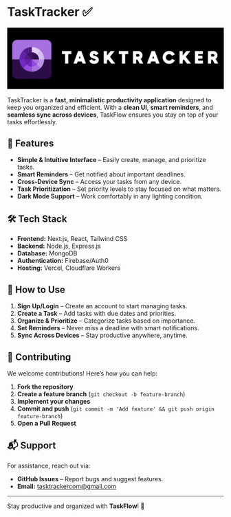# TaskTracker ✅
![TaskTracker Logo](task-tracker-logo.png)

TaskTracker is a **fast, minimalistic productivity application** designed to keep you organized and efficient. With a **clean UI**, **smart reminders**, and **seamless sync across devices**, TaskFlow ensures you stay on top of your tasks effortlessly.

## 🚀 Features
- **Simple & Intuitive Interface** – Easily create, manage, and prioritize tasks.
- **Smart Reminders** – Get notified about important deadlines.
- **Cross-Device Sync** – Access your tasks from any device.
- **Task Prioritization** – Set priority levels to stay focused on what matters.
- **Dark Mode Support** – Work comfortably in any lighting condition.

## 🛠 Tech Stack
- **Frontend:** Next.js, React, Tailwind CSS
- **Backend:** Node.js, Express.js
- **Database:** MongoDB
- **Authentication:** Firebase/Auth0
- **Hosting:** Vercel, Cloudflare Workers

## 📖 How to Use
1. **Sign Up/Login** – Create an account to start managing tasks.
2. **Create a Task** – Add tasks with due dates and priorities.
3. **Organize & Prioritize** – Categorize tasks based on importance.
4. **Set Reminders** – Never miss a deadline with smart notifications.
5. **Sync Across Devices** – Stay productive anywhere, anytime.

## 🤝 Contributing
We welcome contributions! Here’s how you can help:
1. **Fork the repository**
2. **Create a feature branch** (`git checkout -b feature-branch`)
3. **Implement your changes**
4. **Commit and push** (`git commit -m 'Add feature' && git push origin feature-branch`)
5. **Open a Pull Request**



## 📬 Support
For assistance, reach out via:
- **GitHub Issues** – Report bugs and suggest features.
- **Email:** tasktrackercom@gmail.com

---
Stay productive and organized with **TaskFlow**! 🚀

